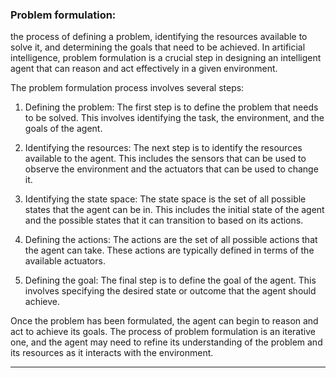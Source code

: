
### Problem formulation:

the process of defining a problem, identifying the resources available to solve it, and determining the goals that need to be achieved. In artificial intelligence, problem formulation is a crucial step in designing an intelligent agent that can reason and act effectively in a given environment.

The problem formulation process involves several steps:

1.  Defining the problem: The first step is to define the problem that needs to be solved. This involves identifying the task, the environment, and the goals of the agent.
    
2.  Identifying the resources: The next step is to identify the resources available to the agent. This includes the sensors that can be used to observe the environment and the actuators that can be used to change it.
    
3.  Identifying the state space: The state space is the set of all possible states that the agent can be in. This includes the initial state of the agent and the possible states that it can transition to based on its actions.
    
4.  Defining the actions: The actions are the set of all possible actions that the agent can take. These actions are typically defined in terms of the available actuators.
    
5.  Defining the goal: The final step is to define the goal of the agent. This involves specifying the desired state or outcome that the agent should achieve.

Once the problem has been formulated, the agent can begin to reason and act to achieve its goals. The process of problem formulation is an iterative one, and the agent may need to refine its understanding of the problem and its resources as it interacts with the environment.

---

